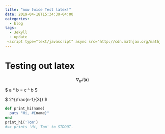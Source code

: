 ```yaml
---
title: "now twice Test latex!"
date: 2019-04-18T15:34:30-04:00
categories:
  - blog
tags:
  - Jekyll
  - update
 <script type="text/javascript" async src="http://cdn.mathjax.org/mathjax/latest/MathJax.js?config=TeX-AMS-MML_HTMLorMML"></script>
---
```


# Testing out latex

$$ \nabla_\boldsymbol{x} J(\boldsymbol{x}) $$

$ a * b = c ^ b $

$ 2^{\frac{n-1}{3}} $


```ruby
def print_hi(name)
  puts "Hi, #{name}"
end
print_hi('Tom')
#=> prints 'Hi, Tom' to STDOUT.
```



[jekyll-docs]: https://jekyllrb.com/docs/home
[jekyll-gh]:   https://github.com/jekyll/jekyll
[jekyll-talk]: https://talk.jekyllrb.com/
